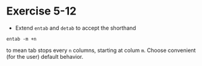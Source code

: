 # Exercise 5-12

- Extend `entab` and `detab` to accept the shorthand
```
entab -m +n
```
to mean tab stops every `n` columns, starting at colum `m`. 
Choose convenient (for the user) default behavior.
